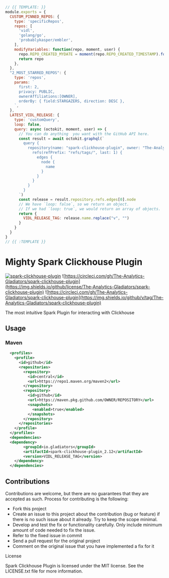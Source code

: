 ```js
// {{ TEMPLATE: }}
module.exports = {
  CUSTOM_PINNED_REPOS: {
    type: 'specificRepos',
    repos: [
      'vidl',
      'golang/go',
      'probablykasper/embler',
    ],
    modifyVariables: function(repo, moment, user) {
      repo.REPO_CREATED_MYDATE = moment(repo.REPO_CREATED_TIMESTAMP).format('YYYY MMMM Do')
      return repo
    },
  },
  "2_MOST_STARRED_REPOS": {
    type: 'repos',
    params: `
      first: 2,
      privacy: PUBLIC,
      ownerAffiliations:[OWNER],
      orderBy: { field:STARGAZERS, direction: DESC },
    `,
  },
  LATEST_VIDL_RELEASE: {
    type: 'customQuery',
    loop: false,
    query: async (octokit, moment, user) => {
      // You can do anything  you want with the GitHub API here.
      const result = await octokit.graphql(`
        query {
          repository(name: "spark-clickhouse-plugin", owner: "The-Analytics-Gladiators") {
            refs(refPrefix: "refs/tags/", last: 1) {
              edges {
                node {
                  name
                }
              }
            }
          }
        }
      `)
      const release = result.repository.refs.edges[0].node
      // We have `loop: false`, so we return an object.
      // If we had `loop: true`, we would return an array of objects.
      return {
        VIDL_RELEASE_TAG: release.name.replace("v", "")
      }
    }
  }
}
// {{ :TEMPLATE }}
```


# Mighty Spark Clickhouse Plugin

[![spark-clickhouse-plugin](https://circleci.com/gh/The-Analytics-Gladiators/spark-clickhouse-plugin.svg?style=svg)](https://circleci.com/gh/The-Analytics-Gladiators/spark-clickhouse-plugin)
![https://circleci.com/gh/The-Analytics-Gladiators/spark-clickhouse-plugin](https://img.shields.io/github/license/The-Analytics-Gladiators/spark-clickhouse-plugin)
![https://circleci.com/gh/The-Analytics-Gladiators/spark-clickhouse-plugin](https://img.shields.io/github/v/tag/The-Analytics-Gladiators/spark-clickhouse-plugin)

The most intuitive Spark Plugin for interacting with Clickhouse

## Usage

### Maven
```xml
  <profiles>
    <profile>
      <id>github</id>
      <repositories>
        <repository>
          <id>central</id>
          <url>https://repo1.maven.org/maven2</url>
        </repository>
        <repository>
          <id>github</id>
          <url>https://maven.pkg.github.com/OWNER/REPOSITORY</url>
          <snapshots>
            <enabled>true</enabled>
          </snapshots>
        </repository>
      </repositories>
    </profile>
  </profiles>
  <dependencies>
  <dependency>
        <groupId>io.gladiators</groupId>
        <artifactId>spark-clickhouse-plugin_2.12</artifactId>
        <version>VIDL_RELEASE_TAG</version>
    </dependency> 
  </dependencies>

```


## Contributions

Contributions are welcome, but there are no guarantees that they are accepted as such. Process for contributing is the following:

* Fork this project
* Create an issue to this project about the contribution (bug or feature) if there is no such issue about it already. Try to keep the scope minimal.
* Develop and test the fix or functionality carefully. Only include minimum amount of code needed to fix the issue.
* Refer to the fixed issue in commit
* Send a pull request for the original project
* Comment on the original issue that you have implemented a fix for it


License

Spark Clickhouse Plugin is licensed under the MIT license. See the LICENSE.txt file for more information.